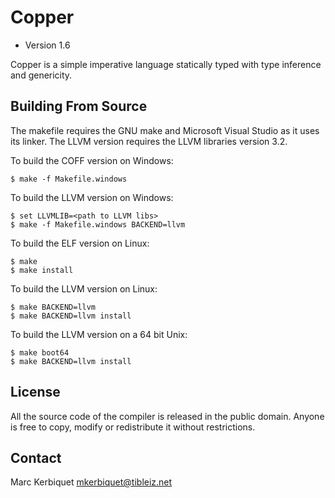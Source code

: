 Copper
======

  - Version 1.6

Copper is a simple imperative language statically typed with type inference and genericity.


Building From Source
--------------------

The makefile requires the GNU make and Microsoft Visual Studio as it uses its linker.
The LLVM version requires the LLVM libraries version 3.2.

To build the COFF version on Windows:

    $ make -f Makefile.windows

To build the LLVM version on Windows:

    $ set LLVMLIB=<path to LLVM libs>
    $ make -f Makefile.windows BACKEND=llvm

To build the ELF version on Linux:

    $ make
    $ make install

To build the LLVM version on Linux:

    $ make BACKEND=llvm
    $ make BACKEND=llvm install

To build the LLVM version on a 64 bit Unix:

    $ make boot64
    $ make BACKEND=llvm install


License
-------

All the source code of the compiler is released in the public domain. Anyone
is free to copy, modify or redistribute it without restrictions.


Contact
-------

Marc Kerbiquet
mkerbiquet@tibleiz.net
